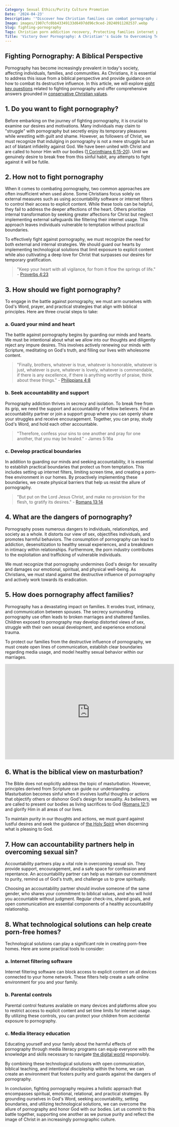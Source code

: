 ```yaml
---
Category: Sexual Ethics/Purity Culture Promotion
Date: '2024-04-23'
Description: '"Discover how Christian families can combat pornography addiction, uphold purity, and safeguard against online sexual sin with effective technology solutions and accountability partners."'
Image: images/1907cfc0bb43349133d6497dd96c9ced-20240911202537.webp
Slug: fighting-pornography
Tags: Christian porn addiction recovery, Protecting families internet pornography, Biblical view masturbation purity, Accountability partners sexual sin, Porn-free homes technology solutions
Title: 'Victory Over Pornography: A Christian''s Guide to Overcoming Temptation'
---
```


## Fighting Pornography: A Biblical Perspective
Pornography has become increasingly prevalent in today's society, affecting individuals, families, and communities. As Christians, it is essential to address this issue from a biblical perspective and provide guidance on how to combat its destructive influence. In this article, we will explore [eight key questions](/preserving-traditional-marriage) related to fighting pornography and offer comprehensive answers grounded in [conservative Christian values](/academic-recognition-creationisn).

## 1. Do you want to fight pornography?
Before embarking on the journey of fighting pornography, it is crucial to examine our desires and motivations. Many individuals may claim to "struggle" with pornography but secretly enjoy its temporary pleasures while wrestling with guilt and shame. However, as followers of Christ, we must recognize that indulging in pornography is not a mere struggle but an act of blatant infidelity against God. We have been united with Christ and are called to honor Him with our bodies ([1 Corinthians 6:15-20](https://www.bibleref.com/1-Corinthians/6/1-Corinthians-6-15.html)). Until we genuinely desire to break free from this sinful habit, any attempts to fight against it will be futile.

## 2. How not to fight pornography
When it comes to combating pornography, two common approaches are often insufficient when used alone. Some Christians focus solely on external measures such as using accountability software or internet filters to control their access to explicit content. While these tools can be helpful, they fail to address the deeper affections of the heart. Others prioritize internal transformation by seeking greater affections for Christ but neglect implementing external safeguards like filtering their internet usage. This approach leaves individuals vulnerable to temptation without practical boundaries.

To effectively fight against pornography, we must recognize the need for both external and internal strategies. We should guard our hearts by implementing technological solutions that limit exposure to explicit content while also cultivating a deep love for Christ that surpasses our desires for temporary gratification.

> "Keep your heart with all vigilance, for from it flow the springs of life." - [Proverbs 4:23](https://www.bibleref.com/Proverbs/4/Proverbs-4-23.html)

## 3. How should we fight pornography?
To engage in the battle against pornography, we must arm ourselves with God's Word, prayer, and practical strategies that align with biblical principles. Here are three crucial steps to take:

### a. Guard your mind and heart
The battle against pornography begins by guarding our minds and hearts. We must be intentional about what we allow into our thoughts and diligently reject any impure desires. This involves actively renewing our minds with Scripture, meditating on God's truth, and filling our lives with wholesome content.

> "Finally, brothers, whatever is true, whatever is honorable, whatever is just, whatever is pure, whatever is lovely, whatever is commendable, if there is any excellence, if there is anything worthy of praise, think about these things." - [Philippians 4:8](https://www.bibleref.com/Philippians/4/Philippians-4-8.html)

### b. Seek accountability and support
Pornography addiction thrives in secrecy and isolation. To break free from its grip, we need the support and accountability of fellow believers. Find an accountability partner or join a support group where you can openly share your struggles and receive encouragement. Together, you can pray, study God's Word, and hold each other accountable.

> "Therefore, confess your sins to one another and pray for one another, that you may be healed." - James 5:16a

### c. Develop practical boundaries
In addition to guarding our minds and seeking accountability, it is essential to establish practical boundaries that protect us from temptation. This includes setting up internet filters, limiting screen time, and creating a porn-free environment in our homes. By proactively implementing these boundaries, we create physical barriers that help us resist the allure of pornography.

> "But put on the Lord Jesus Christ, and make no provision for the flesh, to gratify its desires." - [Romans 13:14](https://www.bibleref.com/Romans/13/Romans-13-14.html)

## 4. What are the dangers of pornography?
Pornography poses numerous dangers to individuals, relationships, and society as a whole. It distorts our view of sex, objectifies individuals, and promotes harmful behaviors. The consumption of pornography can lead to addiction, desensitization to healthy sexual experiences, and a breakdown in intimacy within relationships. Furthermore, the porn industry contributes to the exploitation and trafficking of vulnerable individuals.

We must recognize that pornography undermines God's design for sexuality and damages our emotional, spiritual, and physical well-being. As Christians, we must stand against the destructive influence of pornography and actively work towards its eradication.

## 5. How does pornography affect families?
Pornography has a devastating impact on families. It erodes trust, intimacy, and communication between spouses. The secrecy surrounding pornography use often leads to broken marriages and shattered families. Children exposed to pornography may develop distorted views of sex, struggle with their own sexual development, and experience emotional trauma.

To protect our families from the destructive influence of pornography, we must create open lines of communication, establish clear boundaries regarding media usage, and model healthy sexual behavior within our marriages.


<iframe width="560" height="315" src="https://www.youtube.com/embed/tprHmRCrexU" frameborder="0" allow="autoplay; encrypted-media" allowfullscreen></iframe>


## 6. What is the biblical view on masturbation?
The Bible does not explicitly address the topic of masturbation. However, principles derived from Scripture can guide our understanding. Masturbation becomes sinful when it involves lustful thoughts or actions that objectify others or dishonor God's design for sexuality. As believers, we are called to present our bodies as living sacrifices to God ([Romans 12:1](https://www.bibleref.com/Romans/12/Romans-12-1.html)) and glorify Him in all areas of our lives.

To maintain purity in our thoughts and actions, we must guard against lustful desires and seek the guidance of [the Holy Spirit](/conversion-therapy-support) when discerning what is pleasing to God.

## 7. How can accountability partners help in overcoming sexual sin?
Accountability partners play a vital role in overcoming sexual sin. They provide support, encouragement, and a safe space for confession and repentance. An accountability partner can help us maintain our commitment to purity, remind us of God's truth, and challenge us to grow spiritually.

Choosing an accountability partner should involve someone of the same gender, who shares your commitment to biblical values, and who will hold you accountable without judgment. Regular check-ins, shared goals, and open communication are essential components of a healthy accountability relationship.

## 8. What technological solutions can help create porn-free homes?
Technological solutions can play a significant role in creating porn-free homes. Here are some practical tools to consider:

### a. Internet filtering software
Internet filtering software can block access to explicit content on all devices connected to your home network. These filters help create a safe online environment for you and your family.

### b. Parental controls
Parental control features available on many devices and platforms allow you to restrict access to explicit content and set time limits for internet usage. By utilizing these controls, you can protect your children from accidental exposure to pornography.

### c. Media literacy education
Educating yourself and your family about the harmful effects of pornography through media literacy programs can equip everyone with the knowledge and skills necessary to navigate [the digital world](/alternative-platforms) responsibly.

By combining these technological solutions with open communication, biblical teaching, and intentional discipleship within the home, we can create an environment that fosters purity and guards against the dangers of pornography.

In conclusion, fighting pornography requires a holistic approach that encompasses spiritual, emotional, relational, and practical strategies. By grounding ourselves in God's Word, seeking accountability, setting boundaries, and utilizing technological solutions, we can overcome the allure of pornography and honor God with our bodies. Let us commit to this battle together, supporting one another as we pursue purity and reflect the image of Christ in an increasingly pornographic culture.